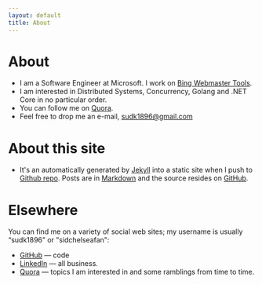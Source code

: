 ```yaml
---
layout: default
title: About
---
```


About
========

* I am a Software Engineer at Microsoft. I work on [Bing Webmaster Tools](bing.com/webmaster).
* I am interested in Distributed Systems, Concurrency, Golang and .NET Core in no particular order.
* You can follow me on [Quora](https://www.quora.com/profile/Sudarshan-Konge).
* Feel free to drop me an e-mail, <a href="mailto:sudk1896@gmail.com">sudk1896@gmail.com</a>


About this site
===============
* It's an automatically generated by
  [Jekyll](https://github.com/jekyll/jekyll) into a static site when
  I push to
  [Github repo](https://github.com/anildigital/anildigital.github.com/). Posts
  are in [Markdown](http://daringfireball.net/projects/markdown/) and
  the source resides on
  [GitHub](https://github.com/anildigital/anildigital.github.com/).


Elsewhere
=========
You can find me on a variety of social web sites; my username is usually “sudk1896” or "sidchelseafan":

* [GitHub](http://github.com/sudk1896) — code
* [LinkedIn](https://www.linkedin.com/in/sudk1896) — all business.
* [Quora](https://www.quora.com/profile/Sudarshan-Konge) — topics I am interested in and some ramblings from time to time.
